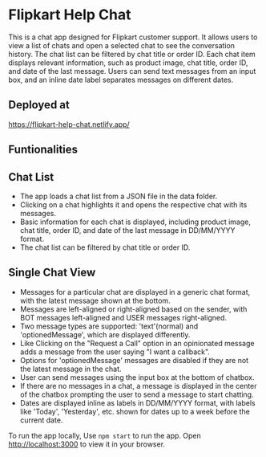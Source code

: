 # Flipkart Help Chat

This is a chat app designed for Flipkart customer support. It allows users to view a list of chats and open a selected chat to see the conversation history. The chat list can be filtered by chat title or order ID. Each chat item displays relevant information, such as product image, chat title, order ID, and date of the last message. Users can send text messages from an input box, and an inline date label separates messages on different dates.

## Deployed at

https://flipkart-help-chat.netlify.app/

## Funtionalities

## Chat List

- The app loads a chat list from a JSON file in the data folder.
- Clicking on a chat highlights it and opens the respective chat with its messages.
- Basic information for each chat is displayed, including product image, chat title, order ID, and date of the last message in DD/MM/YYYY format.
- The chat list can be filtered by chat title or order ID.

## Single Chat View

- Messages for a particular chat are displayed in a generic chat format, with the latest message shown at the bottom.
- Messages are left-aligned or right-aligned based on the sender, with BOT messages left-aligned and USER messages right-aligned.
- Two message types are supported: 'text'(normal) and 'optionedMessage', which are displayed differently.
- Like Clicking on the "Request a Call" option in an opinionated message adds a message from the user saying "I want a callback".
- Options for 'optionedMessage' messages are disabled if they are not the latest message in the chat.
- User can send messages using the input box at the bottom of chatbox.
- If there are no messages in a chat, a message is displayed in the center of the chatbox prompting the user to send a message to start chatting.
- Dates are displayed inline as labels in DD/MM/YYYY format, with labels like 'Today', 'Yesterday', etc. shown for dates up to a week before the current date.

To run the app locally, Use `npm start` to run the app. Open [http://localhost:3000](http://localhost:3000) to view it in your browser.
